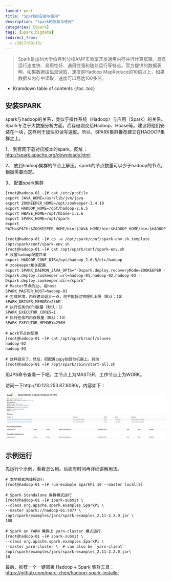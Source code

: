 ```yaml
---
layout: post
title: "Spark的安装与使用"
description: "Spark的安装与使用"
categories: [Spark]
tags: [Spark,bigdata]
redirect_from:
  - /2017/09/19/
---
```


> Spark是加州大学伯克利分校AMP实验室开发通用内存并行计算框架。具有运行速度快、易用性好、通用性强和随处运行等特点。官方提供的数据表明，如果数据由磁盘读取，速度是Hadoop MapReduce的10倍以上，如果数据从内存中读取，速度可以高达100多倍。 

* Kramdown table of contents
{:toc .toc}

## 安装SPARK

spark与hadoop的关系，类似于操作系统（Hadoop）与应用（Spark）的关系。Spark专注于大数据分析方面，而存储则交给Hadoop、Hbase等。建议将他们安装在一块，这样利于加快IO读写速度。所以，SPARK集群推荐建立在HADOOP集群之上。  

1、 到官网下载对应版本的spark。网址：http://spark.apache.org/downloads.html  

2、 放到hadoop集群的节点上解压。spark的节点数量可以少于hadoop的节点。根据需要而定。  

3、 配置spark集群

	[root@hadoop-01 ~]# cat /etc/profile	
	export JAVA_HOME=/usr/lib/jvm/java
	export ZOOKEEPER_HOME=/opt/zookeeper-3.4.10
	export HADOOP_HOME=/opt/hadoop-2.6.5
	export HBASE_HOME=/opt/hbase-1.2.6
	export SPARK_HOME=/opt/spark
	export PATH=$PATH:$ZOOKEEPER_HOME/bin:$JAVA_HOME/bin:$HADOOP_HOME/bin:$HADOOP_HOME/sbin:$HBASE_HOME/bin:$SPARK_HOME/bin:$SPARK_HOME/sbin

	[root@hadoop-01 ~]# cp -a /opt/spark/conf/spark-env.sh.template /opt/spark/conf/spark-env.sh
	[root@hadoop-01 ~]# cat /opt/spark/conf/spark-env.sh
	# 设置hadoop配置目录
	export HADOOP_CONF_DIR=/opt/hadoop-2.6.5/etc/hadoop 
	# zookeeper相关配置
	export SPARK_DAEMON_JAVA_OPTS="-Dspark.deploy.recoveryMode=ZOOKEEPER -Dspark.deploy.zookeeper.url=hadoop-01,hadoop-02,hadoop-03 -Dspark.deploy.zookeeper.dir=/spark"
	# Master节点的ip，或host
	SPARK_MASTER_HOST=hadoop-01
	# 生成环境，内存建议调大一点，但不能超过物理机上限（默认：1G）
	SPARK_DRIVER_MEMORY=256M 
	# 执行任务的CPU数量（默认：1）
	SPARK_EXECUTOR_CORES=1
	# 执行任务的内存数量（默认：1G）
	SPARK_EXECUTOR_MEMORY=256M
	
	# Work节点的配置
	[root@hadoop-01 ~]# cat /opt/spark/conf/slaves
	hadoop-02
	hadoop-03

	# 这样就完了。然后，把配置copy到其他机器上。启动
	[root@hadoop-01 ~]# /opt/spark/sbin/start-all.sh 

用JPS命令查看一下吧。主节点上为MASTER，工作节点上为WORK。  

访问一下http://10.123.253.87:8080/，内容如下：  

![](/assets/images/blog/spark-web.png)

## 示例运行

先运行个示例，看看怎么用。后面有时间再详细讲解用法。

	# 本地模式两线程运行
	[root@hadoop-01 ~]# run-example SparkPi 10 --master local[2]

	# Spark Standalone 集群模式运行
	[root@hadoop-01 ~]# spark-submit \
  	--class org.apache.spark.examples.SparkPi \
  	--master spark://hadoop-01:7077 \
  	/opt/spark/examples/jars/spark-examples_2.11-2.2.0.jar \
  	100

	# Spark on YARN 集群上 yarn-cluster 模式运行
	[root@hadoop-01 ~]# spark-submit \
    --class org.apache.spark.examples.SparkPi \
    --master yarn-cluster \  # can also be `yarn-client`
    /opt/spark/examples/jars/spark-examples_2.11-2.2.0.jar\
    10

最后，推荐一个一键部署 Hadoop + Spark 集群工具：https://github.com/marc-chen/hadoop-spark-installer